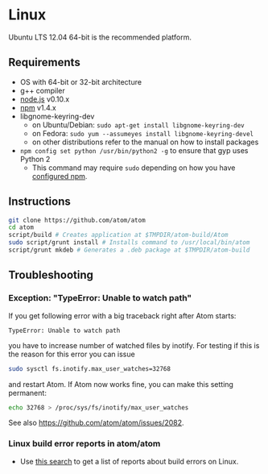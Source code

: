 # Linux

Ubuntu LTS 12.04 64-bit is the recommended platform.

## Requirements

  * OS with 64-bit or 32-bit architecture
  * g++ compiler
  * [node.js](http://nodejs.org/download/) v0.10.x
  * [npm](http://www.npmjs.org/) v1.4.x  
  * libgnome-keyring-dev
    * on Ubuntu/Debian: `sudo apt-get install libgnome-keyring-dev`
    * on Fedora: `sudo yum --assumeyes install libgnome-keyring-devel`
    * on other distributions refer to the manual on how to install packages
  * `npm config set python /usr/bin/python2 -g` to ensure that gyp uses Python 2
    * This command may require `sudo` depending on how you have
      [configured npm](https://github.com/joyent/node/wiki/Installing-Node.js-via-package-manager#ubuntu-mint-elementary-os).


## Instructions

  ```sh
  git clone https://github.com/atom/atom
  cd atom
  script/build # Creates application at $TMPDIR/atom-build/Atom
  sudo script/grunt install # Installs command to /usr/local/bin/atom
  script/grunt mkdeb # Generates a .deb package at $TMPDIR/atom-build
  ```

## Troubleshooting


### Exception: "TypeError: Unable to watch path"

If you get following error with a big traceback right after Atom starts:

  ```
  TypeError: Unable to watch path
  ```

you have to increase number of watched files by inotify.  For testing if
this is the reason for this error you can issue

  ```sh
  sudo sysctl fs.inotify.max_user_watches=32768
  ```

and restart Atom.  If Atom now works fine, you can make this setting permanent:

  ```sh
  echo 32768 > /proc/sys/fs/inotify/max_user_watches
  ```

See also https://github.com/atom/atom/issues/2082.

### Linux build error reports in atom/atom
* Use [this search](https://github.com/atom/atom/search?q=label%3Abuild-error+label%3Alinux&type=Issues) to get a list of reports about build errors on Linux.
